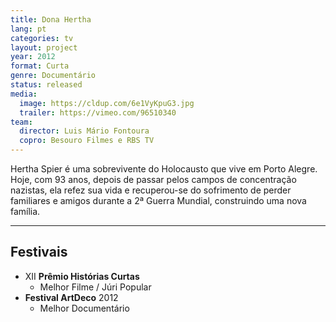 ```yaml
---
title: Dona Hertha
lang: pt
categories: tv
layout: project
year: 2012
format: Curta
genre: Documentário
status: released
media:
  image: https://cldup.com/6e1VyKpuG3.jpg
  trailer: https://vimeo.com/96510340
team:
  director: Luis Mário Fontoura
  copro: Besouro Filmes e RBS TV
---
```


Hertha Spier é uma sobrevivente do Holocausto que vive em Porto Alegre. Hoje, com 93 anos, depois de passar pelos campos de concentração nazistas, ela refez sua vida e recuperou-se do sofrimento de perder familiares e amigos durante a 2ª Guerra Mundial, construindo uma nova família.

---

## Festivais

* XII **Prêmio Histórias Curtas**
  * Melhor Filme / Júri Popular
* **Festival ArtDeco** 2012
  * Melhor Documentário
